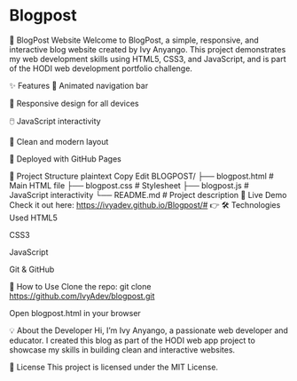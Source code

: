 # Blogpost
📘 BlogPost Website
Welcome to BlogPost, a simple, responsive, and interactive blog website created by Ivy Anyango. 
This project demonstrates my web development skills using HTML5, CSS3, and JavaScript, and is part of the HODI web development portfolio challenge.

✨ Features
🧭 Animated navigation bar

📱 Responsive design for all devices

🖱️ JavaScript interactivity

🎨 Clean and modern layout

🚀 Deployed with GitHub Pages

📁 Project Structure
plaintext
Copy
Edit
BLOGPOST/
├── blogpost.html     # Main HTML file
├── blogpost.css      # Stylesheet
├── blogpost.js       # JavaScript interactivity
└── README.md         # Project description
🔗 Live Demo
Check it out here: https://ivyadev.github.io/Blogpost/#
👉 
🛠️ Technologies Used
HTML5

CSS3

JavaScript

Git & GitHub

📌 How to Use
Clone the repo:
git clone https://github.com/IvyAdev/blogpost.git

Open blogpost.html in your browser

💡 About the Developer
Hi, I’m Ivy Anyango, a passionate web developer and educator. I created this blog as part of the HODI web app project to showcase my skills in building clean and interactive websites.

📄 License
This project is licensed under the MIT License.

